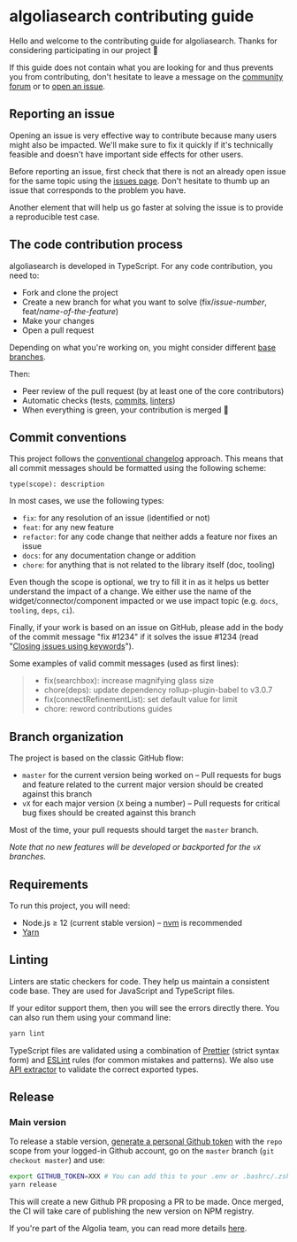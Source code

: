 # algoliasearch contributing guide

Hello and welcome to the contributing guide for algoliasearch. Thanks for considering participating in our project 🙇

If this guide does not contain what you are looking for and thus prevents you from contributing, don't hesitate to leave a message on the [community forum](https://discourse.algolia.com/) or to [open an issue](https://github.com/algolia/algoliasearch-client-javascript/issues).

## Reporting an issue

Opening an issue is very effective way to contribute because many users might also be impacted. We'll make sure to fix it quickly if it's technically feasible and doesn't have important side effects for other users.

Before reporting an issue, first check that there is not an already open issue for the same topic using the [issues page](https://github.com/algolia/algoliasearch-client-javascript/issues). Don't hesitate to thumb up an issue that corresponds to the problem you have.

Another element that will help us go faster at solving the issue is to provide a reproducible test case.

## The code contribution process

algoliasearch is developed in TypeScript. For any code contribution, you need to:

- Fork and clone the project
- Create a new branch for what you want to solve (fix/_issue-number_, feat/_name-of-the-feature_)
- Make your changes
- Open a pull request

Depending on what you're working on, you might consider different [base branches](#branch-organization).

Then:

- Peer review of the pull request (by at least one of the core contributors)
- Automatic checks (tests, [commits](#commit-conventions), [linters](#linting))
- When everything is green, your contribution is merged 🚀

## Commit conventions

This project follows the [conventional changelog](https://conventionalcommits.org/) approach. This means that all commit messages should be formatted using the following scheme:

```
type(scope): description
```

In most cases, we use the following types:

- `fix`: for any resolution of an issue (identified or not)
- `feat`: for any new feature
- `refactor`: for any code change that neither adds a feature nor fixes an issue
- `docs`: for any documentation change or addition
- `chore`: for anything that is not related to the library itself (doc, tooling)

Even though the scope is optional, we try to fill it in as it helps us better understand the impact of a change. We either use the name of the widget/connector/component impacted or we use impact topic (e.g. `docs`, `tooling`, `deps`, `ci`).

Finally, if your work is based on an issue on GitHub, please add in the body of the commit message "fix #1234" if it solves the issue #1234 (read "[Closing issues using keywords](https://help.github.com/en/articles/closing-issues-using-keywords)").

Some examples of valid commit messages (used as first lines):

> - fix(searchbox): increase magnifying glass size
> - chore(deps): update dependency rollup-plugin-babel to v3.0.7
> - fix(connectRefinementList): set default value for limit
> - chore: reword contributions guides

## Branch organization

The project is based on the classic GitHub flow:

- `master` for the current version being worked on – Pull requests for bugs and feature related to the current major version should be created against this branch
- `vX` for each major version (`X` being a number) – Pull requests for critical bug fixes should be created against this branch

Most of the time, your pull requests should target the `master` branch.

_Note that no new features will be developed or backported for the `vX` branches._

## Requirements

To run this project, you will need:

- Node.js ≥ 12 (current stable version) – [nvm](https://github.com/creationix/nvm#install-script) is recommended
- [Yarn](https://yarnpkg.com)

## Linting

Linters are static checkers for code. They help us maintain a consistent code base. They are used for JavaScript and TypeScript files.

If your editor support them, then you will see the errors directly there. You can also run them using your command line:

```sh
yarn lint
```

TypeScript files are validated using a combination of [Prettier](https://github.com/prettier/prettier) (strict syntax form) and [ESLint](https://github.com/eslint/eslint) rules (for common mistakes and patterns). We also use [API extractor](https://api-extractor.com) to validate the correct exported types.

## Release

### Main version

To release a stable version, [generate a personal Github token](https://github.com/settings/tokens/new) with the `repo` scope from your logged-in Github account, go on the `master` branch (`git checkout master`) and use:

```sh
export GITHUB_TOKEN=XXX # You can add this to your .env or .bashrc/.zshrc configuration file.
yarn release
```

This will create a new Github PR proposing a PR to be made. Once merged, the CI will take care of publishing the new version on NPM registry.

If you're part of the Algolia team, you can read more details [here](https://algolia.atlassian.net/wiki/spaces/DX/pages/2034925622/JavaScript+v4+release+process).
